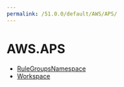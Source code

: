 ```yaml
---
permalink: /51.0.0/default/AWS/APS/
---
```


# AWS.APS



* [RuleGroupsNamespace](RuleGroupsNamespace.md)
* [Workspace](Workspace.md)